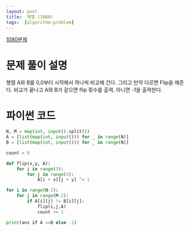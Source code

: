 ```yaml
---
layout: post
title:  행렬 (1080)
tags:  [algorithm-problem]
---
```


[1080문제](https://www.acmicpc.net/problem/1080)
# 문제 풀이 설명
행렬 A와 B를 0,0부터 시작해서 하나씩 비교해 간다. 그리고 만약 다르면 Flip을 해준다. 비교가 끝나고 A와 B가 같으면 flip 횟수를 출력, 아니면 -1을 출력한다. 


# 파이썬 코드
~~~python
N, M = map(int, input().split())
A = [list(map(int, input())) for _ in range(N)]
B = [list(map(int, input())) for _ in range(N)]

count = 0

def flip(x,y, A):
    for i in range(3):
        for j in range(3):
            A[i + x][j + y] ^= 1

for i in range(N-2):
    for j in range(M-2):
        if A[i][j] != B[i][j]:
            flip(i,j,A)
            count += 1

print(ans if A ==B else -1)
~~~
